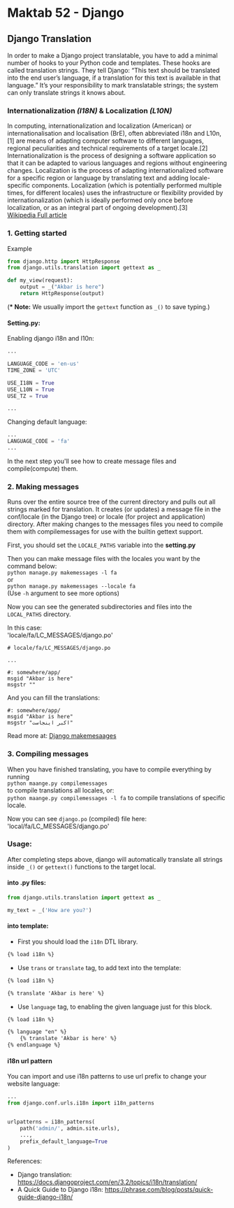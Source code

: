 # Maktab 52 - Django
## Django Translation



In order to make a Django project translatable, you have to add a minimal number of hooks to your Python code and templates. These hooks are called translation strings. They tell Django: “This text should be translated into the end user’s language, if a translation for this text is available in that language.” It’s your responsibility to mark translatable strings; the system can only translate strings it knows about.


### Internationalization _(I18N)_ & Localization _(L10N)_
In computing, internationalization and localization (American) or internationalisation and localisation (BrE), often abbreviated i18n and L10n,[1] are means of adapting computer software to different languages, regional peculiarities and technical requirements of a target locale.[2] Internationalization is the process of designing a software application so that it can be adapted to various languages and regions without engineering changes. Localization is the process of adapting internationalized software for a specific region or language by translating text and adding locale-specific components. Localization (which is potentially performed multiple times, for different locales) uses the infrastructure or flexibility provided by internationalization (which is ideally performed only once before localization, or as an integral part of ongoing development).[3]  
[Wikipedia Full article](https://en.wikipedia.org/wiki/Internationalization_and_localization)



### 1. Getting started
Example
```python
from django.http import HttpResponse
from django.utils.translation import gettext as _

def my_view(request):
    output = _("Akbar is here")
    return HttpResponse(output)
```
(__* Note:__ We usually import the `gettext` function as `_()` to save typing.)  

#### Setting.py: 
Enabling django i18n and l10n:
```python
...

LANGUAGE_CODE = 'en-us'
TIME_ZONE = 'UTC'

USE_I18N = True
USE_L10N = True
USE_TZ = True

...
```

Changing default language:
```python
...
LANGUAGE_CODE = 'fa'
...
```

In the next step you'll see how to create message files and compile(compute) them.

### 2. Making messages
Runs over the entire source tree of the current directory and pulls out all strings marked for translation.
It creates (or updates) a message file in the conf/locale (in the Django tree) or locale (for project and application) directory. After making changes to the messages files you need to compile them with compilemessages for use with the builtin gettext support.

First, you should set the `LOCALE_PATHS` variable into the **setting.py**

Then you can make message files with the locales you want by the command below:  
`python manage.py makemessages -l fa`  
or  
`python manage.py makemessages --locale fa`  
(Use `-h` argument to see more options)


Now you can see the generated subdirectories and files into the `LOCAL_PATHS` directory.  

In this case:  
'locale/fa/LC_MESSAGES/django.po'
```
# locale/fa/LC_MESSAGES/django.po

...

#: somewhere/app/
msgid "Akbar is here"
msgstr ""
```
And you can fill the translations:
```
#: somewhere/app/
msgid "Akbar is here"
msgstr "اکبر اینجاست"
```


Read more at: [Django makemesaages](https://docs.djangoproject.com/en/3.2/ref/django-admin/#django-admin-makemessages)

### 3. Compiling messages
When you have finished translating, you have to compile everything by running   
`python maange.py compilemessages`  
to compile translations all locales, or:  
`python maange.py compilemessages -l fa`
to compile translations of specific locale.

Now you can see `django.po` (compiled) file here:
'local/fa/LC_MESSAGES/django.po'



### Usage:
After completing steps above, django will automatically translate all strings inside `_()` or `gettext()` functions to the target local.

#### into .py files:
```python
from django.utils.translation import gettext as _

my_text = _('How are you?')
```

#### into template:
- First you should load the `i18n` DTL library. 
```html
{% load i18n %}
```

- Use `trans` or `translate` tag, to add text into the template:
```html
{% load i18n %}

{% translate 'Akbar is here' %}
```

- Use `language` tag, to enabling the given language just for this block.
```html
{% load i18n %}

{% language "en" %}
    {% translate 'Akbar is here' %}
{% endlanguage %}
```

#### i18n url pattern
You can import and use i18n patterns to use url prefix to change your website language:
```python
...
from django.conf.urls.i18n import i18n_patterns


urlpatterns = i18n_patterns(
    path('admin/', admin.site.urls),
    ...,
    prefix_default_language=True
)
```




References:
- Django translation: https://docs.djangoproject.com/en/3.2/topics/i18n/translation/
- A Quick Guide to Django i18n: https://phrase.com/blog/posts/quick-guide-django-i18n/

